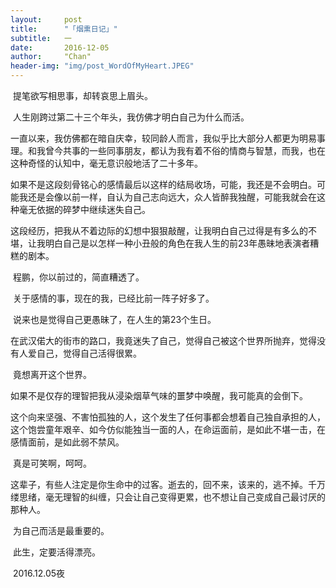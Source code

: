 ```yaml
---
layout:     post
title:      "「烟熏日记」"
subtitle:   一
date:       2016-12-05
author:     "Chan"
header-img: "img/post_WordOfMyHeart.JPEG"
---
```


​	提笔欲写相思事，却转哀思上眉头。

​	人生刚跨过第二十三个年头，我仿佛才明白自己为什么而活。

​	一直以来，我仿佛都在暗自庆幸，较同龄人而言，我似乎比大部分人都更为明易事理。和我曾今共事的一些同事朋友，都认为我有着不俗的情商与智慧，而我，也在这种奇怪的认知中，毫无意识般地活了二十多年。

​	如果不是这段刻骨铭心的感情最后以这样的结局收场，可能，我还是不会明白。可能我还是会像以前一样，自认为自己志向远大，众人皆醉我独醒，可能我就会在这种毫无依据的碎梦中继续迷失自己。

​	这段经历，把我从不着边际的幻想中狠狠敲醒，让我明白自己过得是有多么的不堪，让我明白自己是以怎样一种小丑般的角色在我人生的前23年愚昧地表演者糟糕的剧本。

​	程鹏，你以前过的，简直糟透了。

​	关于感情的事，现在的我，已经比前一阵子好多了。

​	说来也是觉得自己更愚昧了，在人生的第23个生日。

​	在武汉偌大的街市的路口，我竟迷失了自己，觉得自己被这个世界所抛弃，觉得没有人爱自己，觉得自己活得很累。

​	竟想离开这个世界。

​	如果不是仅存的理智把我从浸染烟草气味的噩梦中唤醒，我可能真的会倒下。

​	这个向来坚强、不害怕孤独的人，这个发生了任何事都会想着自己独自承担的人，这个饱尝童年艰辛、如今仿似能独当一面的人，在命运面前，是如此不堪一击，在感情面前，是如此弱不禁风。

​	真是可笑啊，呵呵。

​	这辈子，有些人注定是你生命中的过客。逝去的，回不来，该来的，逃不掉。千万缕思绪，毫无理智的纠缠，只会让自己变得更累，也不想让自己变成自己最讨厌的那种人。

​	为自己而活是最重要的。

​	此生，定要活得漂亮。

​	2016.12.05夜
